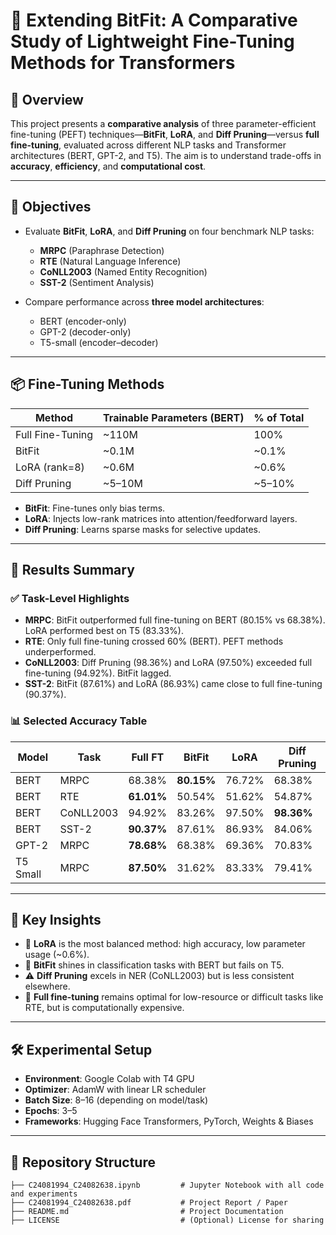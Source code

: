 # 🚀 Extending BitFit: A Comparative Study of Lightweight Fine-Tuning Methods for Transformers

## 📄 Overview

This project presents a **comparative analysis** of three parameter-efficient fine-tuning (PEFT) techniques—**BitFit**, **LoRA**, and **Diff Pruning**—versus **full fine-tuning**, evaluated across different NLP tasks and Transformer architectures (BERT, GPT-2, and T5). The aim is to understand trade-offs in **accuracy**, **efficiency**, and **computational cost**.

---

## 🎯 Objectives

- Evaluate **BitFit**, **LoRA**, and **Diff Pruning** on four benchmark NLP tasks:
  - **MRPC** (Paraphrase Detection)
  - **RTE** (Natural Language Inference)
  - **CoNLL2003** (Named Entity Recognition)
  - **SST-2** (Sentiment Analysis)
  
- Compare performance across **three model architectures**:
  - BERT (encoder-only)
  - GPT-2 (decoder-only)
  - T5-small (encoder–decoder)

---

## 📦 Fine-Tuning Methods

| Method         | Trainable Parameters (BERT) | % of Total |
|----------------|-----------------------------|------------|
| Full Fine-Tuning | ~110M                      | 100%       |
| BitFit          | ~0.1M                      | ~0.1%      |
| LoRA (rank=8)   | ~0.6M                      | ~0.6%      |
| Diff Pruning    | ~5–10M                     | ~5–10%     |

- **BitFit**: Fine-tunes only bias terms.
- **LoRA**: Injects low-rank matrices into attention/feedforward layers.
- **Diff Pruning**: Learns sparse masks for selective updates.

---

## 🧪 Results Summary

### ✅ Task-Level Highlights

- **MRPC**: BitFit outperformed full fine-tuning on BERT (80.15% vs 68.38%). LoRA performed best on T5 (83.33%).
- **RTE**: Only full fine-tuning crossed 60% (BERT). PEFT methods underperformed.
- **CoNLL2003**: Diff Pruning (98.36%) and LoRA (97.50%) exceeded full fine-tuning (94.92%). BitFit lagged.
- **SST-2**: BitFit (87.61%) and LoRA (86.93%) came close to full fine-tuning (90.37%).

### 📊 Selected Accuracy Table

| Model   | Task       | Full FT | BitFit | LoRA | Diff Pruning |
|---------|------------|---------|--------|------|---------------|
| BERT    | MRPC       | 68.38%  | **80.15%** | 76.72% | 68.38%        |
| BERT    | RTE        | **61.01%**  | 50.54% | 51.62% | 54.87%        |
| BERT    | CoNLL2003  | 94.92%  | 83.26% | 97.50% | **98.36%**    |
| BERT    | SST-2      | **90.37%**  | 87.61% | 86.93% | 84.06%        |
| GPT-2   | MRPC       | **78.68%**  | 68.38% | 69.36% | 70.83%        |
| T5 Small | MRPC      | **87.50%**  | 31.62% | 83.33% | 79.41%        |

---

## 🧠 Key Insights

- 🔹 **LoRA** is the most balanced method: high accuracy, low parameter usage (~0.6%).
- 🔸 **BitFit** shines in classification tasks with BERT but fails on T5.
- ⚠️ **Diff Pruning** excels in NER (CoNLL2003) but is less consistent elsewhere.
- 🧨 **Full fine-tuning** remains optimal for low-resource or difficult tasks like RTE, but is computationally expensive.

---

## 🛠️ Experimental Setup

- **Environment**: Google Colab with T4 GPU
- **Optimizer**: AdamW with linear LR scheduler
- **Batch Size**: 8–16 (depending on model/task)
- **Epochs**: 3–5
- **Frameworks**: Hugging Face Transformers, PyTorch, Weights & Biases

---

## 📁 Repository Structure

```plaintext
├── C24081994_C24082638.ipynb         # Jupyter Notebook with all code and experiments
├── C24081994_C24082638.pdf           # Project Report / Paper
├── README.md                         # Project Documentation
├── LICENSE                           # (Optional) License for sharing
